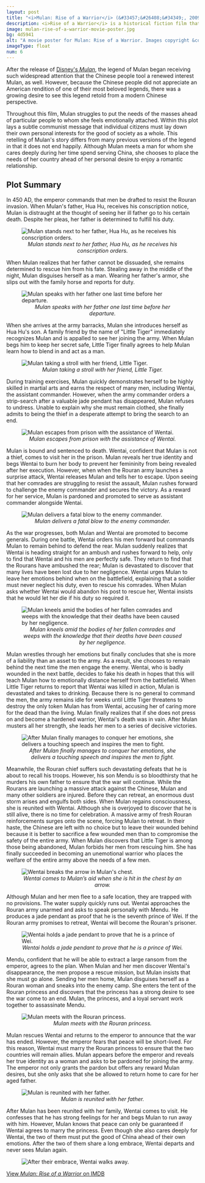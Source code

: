 ```yaml
---
layout: post
title: "<i>Mulan: Rise of a Warrior</i> (&#33457;&#26408;&#34349;, 2009)"
description: <i>Rise of a Warrior</i> is a historical fiction film that retells the legend of Mulan from a Modern Chinese perspective.
image: mulan-rise-of-a-warrior-movie-poster.jpg
bg: 4d5941
alt: "A movie poster for Mulan: Rise of a Warrior. Images copyright &copy;2009 Starlight International Media, Inc."
imageType: float
num: 6
---
```


After the release of [Disney's *Mulan*](/pages/post-imperial/disneys-mulan), the legend of Mulan began receiving such widespread attention that the Chinese people tool a renewed interest Mulan, as well. However, because the Chinese people did not appreciate an American rendition of one of their most beloved legends, there was a growing desire to see this legend retold from a modern Chinese perspective.

Throughout this film, Mulan struggles to put the needs of the masses ahead of particular people to whom she feels emotionally attached. Within this plot lays a subtle communist message that individual citizens must lay down their own personal interests for the good of society as a whole. This retelling of Mulan's story differs from many previous versions of the legend in that it does not end happily. Although Mulan meets a man for whom she cares deeply during her time spend serving China, she chooses to place the needs of her country ahead of her personal desire to enjoy a romantic relationship.

<h2>Plot Summary</h2>

In 450 AD, the emperor commands that men be drafted to resist the Rouran invasion. When Mulan's father, Hua Hu, receives his conscription notice, Mulan is distraught at the thought of seeing her ill father go to his certain death. Despite her pleas, her father is determined to fulfill his duty.

<figure class="big">
<img class="fillimg lazy" src="/assets/images/articles/mulan-rise-of-a-warrior/hua-hu-next-to-mulan.jpg" alt="Mulan stands next to her father, Hua Hu, as he receives his conscription orders." />
<figcaption style="text-align: center;"><i>Mulan stands next to her father, Hua Hu, as he receives his conscription orders.</i></figcaption>
</figure>

When Mulan realizes that her father cannot be dissuaded, she remains determined to rescue him from his fate. Stealing away in the middle of the night, Mulan disguises herself as a man. Wearing her father's armor, she slips out with the family horse and reports for duty.

<figure class="big">
<img class="fillimg lazy" src="/assets/images/articles/mulan-rise-of-a-warrior/mulan-next-to-her-father-at-night.jpg" alt="Mulan speaks with her father one last time before her departure." />
<figcaption style="text-align: center;"><i>Mulan speaks with her father one last time before her departure.</i></figcaption>
</figure>

When she arrives at the army barracks, Mulan she introduces herself as Hua Hu's son. A family friend by the name of "Little Tiger" immediately recognizes Mulan and is appalled to see her joining the army. When Mulan begs him to keep her secret safe, Little Tiger finally agrees to help Mulan learn how to blend in and act as a man.

<figure class="big">
<img class="fillimg lazy" src="/assets/images/articles/mulan-rise-of-a-warrior/mulan-next-to-little-tiger.jpg" alt="Mulan taking a stroll with her friend, Little Tiger." />
<figcaption style="text-align: center;"><i>Mulan taking a stroll with her friend, Little Tiger.</i></figcaption>
</figure>

During training exercises, Mulan quickly demonstrates herself to be highly skilled in martial arts and earns the respect of many men, including Wentai, the assistant commander. However, when the army commander orders a strip-search after a valuable jade pendant has disappeared, Mulan refuses to undress. Unable to explain why she must remain clothed, she finally admits to being the thief in a desperate attempt to bring the search to an end.

<figure class="big">
<img class="fillimg lazy" src="/assets/images/articles/mulan-rise-of-a-warrior/mulan-escapes.jpg" alt="Mulan escapes from prison with the assistance of Wentai." />
<figcaption style="text-align: center;"><i>Mulan escapes from prison with the assistance of Wentai.</i></figcaption>
</figure>

Mulan is bound and sentenced to death. Wentai, confident that Mulan is not a thief, comes to visit her in the prison. Mulan reveals her true identity and begs Wentai to burn her body to prevent her femininity from being revealed after her execution. However, when when the Rouran army launches a surprise attack, Wentai releases Mulan and tells her to escape. Upon seeing that her comrades are struggling to resist the assault, Mulan rushes forward to challenge the enemy commander and secures the victory. As a reward for her service, Mulan is pardoned and promoted to serve as assistant commander alongside Wentai.

<figure class="big">
<img class="fillimg lazy" src="/assets/images/articles/mulan-rise-of-a-warrior/mulan-slays-the-enemy-commander.jpg" alt="Mulan delivers a fatal blow to the enemy commander." />
<figcaption style="text-align: center;"><i>Mulan delivers a fatal blow to the enemy commander.</i></figcaption>
</figure>

As the war progresses, both Mulan and Wentai are promoted to become generals. During one battle, Wentai orders his men forward but commands Mulan to remain behind to defend the rear. Mulan suddenly realizes that Wentai is heading straight for an ambush and rushes forward to help, only to find that Wentai and his men are perfectly safe. They return to find that the Rourans have ambushed the rear; Mulan is devastated to discover that many lives have been lost due to her negligence. Wentai urges Mulan to leave her emotions behind when on the battlefield, explaining that a soldier must never neglect his duty, even to rescue his comrades. When Mulan asks whether Wentai would abandon his post to rescue her, Wentai insists that he would let her die if his duty so required it.

<figure class="big">
<img class="fillimg lazy" src="/assets/images/articles/mulan-rise-of-a-warrior/mulan-weeps.jpg" alt="Mulan kneels amid the bodies of her fallen comrades and weeps with the knowledge that their deaths have been caused by her negligence." />
<figcaption style="text-align: center;"><i>Mulan kneels amid the bodies of her fallen comrades and weeps with the knowledge that their deaths have been caused by her negligence.</i></figcaption>
</figure>

Mulan wrestles through her emotions but finally concludes that she is more of a liability than an asset to the army. As a result, she chooses to remain behind the next time the men engage the enemy. Wentai, who is badly wounded in the next battle, decides to fake his death in hopes that this will teach Mulan how to emotionally distance herself from the battlefield. When Little Tiger returns to report that Wentai was killed in action, Mulan is devastated and takes to drinking. Because there is no general to command the men, the army remains idle for weeks until Little Tiger threatens to destroy the only token Mulan has from Wentai, accusing her of caring more for the dead than the living. Mulan finally realizes that if she does not press on and become a hardened warrior, Wentai's death was in vain. After Mulan musters all her strength, she leads her men to a series of decisive victories.

<figure class="big">
<img class="fillimg lazy" src="/assets/images/articles/mulan-rise-of-a-warrior/mulan-touching-speech.jpg" alt="After Mulan finally manages to conquer her emotions, she delivers a touching speech and inspires the men to fight." />
<figcaption style="text-align: center;"><i>After Mulan finally manages to conquer her emotions, she delivers a touching speech and inspires the men to fight.</i></figcaption>
</figure>

Meanwhile, the Rouran chief suffers such devastating defeats that he is about to recall his troops. However, his son Mendu is so bloodthirsty that he murders his own father to ensure that the war will continue. While the Rourans are launching a massive attack against the Chinese, Mulan and many other soldiers are injured. Before they can retreat, an enormous  dust storm arises and engulfs both sides. When Mulan regains consciousness, she is reunited with Wentai. Although she is overjoyed to discover that he is still alive, there is no time for celebration. A massive army of fresh Rouran reinforcements surges onto the scene, forcing Mulan to retreat. In their haste, the Chinese are left with no choice but to leave their wounded behind because it is better to sacrifice a few wounded men than to compromise the safety of the entire army. When Mulan discovers that Little Tiger is among those being abandoned, Mulan forbids her men from rescuing him. She has finally succeeded in becoming an unemotional warrior who places the welfare of the entire army above the needs of a few men.

<figure class="big">
<img class="fillimg lazy" src="/assets/images/articles/mulan-rise-of-a-warrior/wentai-breaks-the-arrow-in-mulans-chest.jpg" alt="Wentai breaks the arrow in Mulan's chest." />
<figcaption style="text-align: center;"><i>Wentai comes to Mulan’s aid when she is hit in the chest by an arrow.</i></figcaption>
</figure>

Although Mulan and her men flee to a safe location, they are trapped with no provisions. The water supply quickly runs out. Wentai approaches the Rouran army unarmed and asks to speak personally with Mendu. He produces a jade pendant as proof that he is the seventh prince of Wei. If the Rouran army promises to retreat, Wentai will become the Rouran's prisoner.

<figure class="big">
<img class="fillimg lazy" src="/assets/images/articles/mulan-rise-of-a-warrior/wentai-surrenders.jpg" alt="Wentai holds a jade pendant to prove that he is a prince of Wei." />
<figcaption style="text-align: center;"><i>Wentai holds a jade pendant to prove that he is a prince of Wei.</i></figcaption>
</figure>

Mendu, confident that he will be able to extract a large ransom from the emperor, agrees to the plan. When Mulan and her men discover Wentai's disappearance, the men propose a rescue mission, but Mulan insists that she must go alone. Sending her men home, Mulan disguises herself as a Rouran woman and sneaks into the enemy camp. She enters the tent of the Rouran princess and discovers that the princess has a strong desire to see the war come to an end. Mulan, the princess, and a loyal servant work together to assassinate Mendu.

<figure class="big">
<img class="fillimg lazy" src="/assets/images/articles/mulan-rise-of-a-warrior/mulan-meets-the-rouran-princess.jpg" alt="Mulan meets with the Rouran princess." />
<figcaption style="text-align: center;"><i>Mulan meets with the Rouran princess.</i></figcaption>
</figure>

Mulan rescues Wentai and returns to the emperor to announce that the war has ended. However, the emperor fears that peace will be short-lived. For this reason, Wentai must marry the Rouran princess to ensure that the two countries will remain allies. Mulan appears before the emperor and reveals her true identity as a woman and asks to be pardoned for joining the army. The emperor not only grants the pardon but offers any reward Mulan desires, but she only asks that she be allowed to return home to care for her aged father.

<figure class="big">
<img class="fillimg lazy" src="/assets/images/articles/mulan-rise-of-a-warrior/mulan-reunited-with-her-father.jpg" alt="Mulan is reunited with her father." />
<figcaption style="text-align: center;"><i>Mulan is reunited with her father.</i></figcaption>
</figure>

After Mulan has been reunited with her family, Wentai comes to visit. He confesses that he has strong feelings for her and begs Mulan to run away with him. However, Mulan knows that peace can only be guaranteed if Wentai agrees to marry the princess. Even though she also cares deeply for Wentai, the two of them must put the good of China ahead of their own emotions. After the two of them share a long embrace, Wentai departs and never sees Mulan again.

<figure class="big">
<img class="fillimg lazy" src="/assets/images/articles/mulan-rise-of-a-warrior/wentai-walks-away-from-mulan.jpg" alt="After their embrace, Wentai walks away." />
</figure>

[View *Mulan: Rise of a Warrior* on IMDB](https://www.imdb.com/title/tt1308138/)
